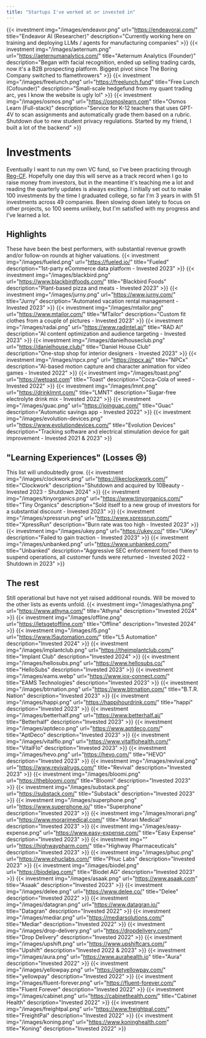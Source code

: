 ```yaml
---
title: "Startups I've worked at or invested in"
---
```

{{< investment img="/images/endeavor.png" url="https://endeavorai.com/" title="Endeavor AI (Researcher)" description="Currently working here on training and deploying LLMs / agents for manufacturing companies" >}}
{{< investment img="/images/aeternum.png" url="https://aeternumanalytics.com/" title="Aeternum Analytics (Founder)" description="Began with facial recognition, ended up selling trading cards, now it's a B2B prospecting platform. Biggest pivot since The Boring Company switched to flamethrowers" >}}
{{< investment img="/images/freelunch.png" url="https://freelunch.fund" title="Free Lunch (Cofounder)" description="Small-scale hedgefund from my quant trading arc, yes I know the website is ugly lol" >}}
{{< investment img="/images/osmos.png" url="https://osmoslearn.com" title="Osmos Learn (Full-stack)" description="Service for K-12 teachers that uses GPT-4V to scan assignments and automatically grade them based on a rubric. Shutdown due to new student privacy regulations. Started by my friend, I built a lot of the backend" >}}

# Investments
Eventually I want to run my own VC fund, so I've been practicing through [Reg-CF](https://www.investor.gov/introduction-investing/investing-basics/glossary/regulation-crowdfunding). Hopefully one day this will serve as a track record when I go to raise money from investors, but in the meantime it's teaching me a lot and reading the quarterly updates is always exciting. I initially set out to make 100 investments by the time I graduated college, so far I'm 3 years in with 51 investments across 49 companies. Been slowing down lately to focus on other projects, so 100 seems unlikely, but I'm satisfied with my progress and I've learned a lot.
## Highlights
These have been the best performers, with substantial revenue growth and/or follow-on rounds at higher valuations.
{{< investment img="/images/fueled.png" url="https://fueled.io/" title="Fueled" description="1st-party eCommerce data platform - Invested 2023" >}}
{{< investment img="/images/blackbird.png" url="https://www.blackbirdfoods.com/" title="Blackbird Foods" description="Plant-based pizza and meats - Invested 2023" >}}
{{< investment img="/images/jurny.png" url="https://www.jurny.com/" title="Jurny" description="Automated vacation rental management - Invested 2023" >}}
{{< investment img="/images/mtailor.png" url="https://www.mtailor.com/" title="MTailor" description="Custom fit clothes from a couple of pictures - Invested 2023" >}}
{{< investment img="/images/radai.png" url="https://www.radintel.ai/" title="RAD AI" description="AI content optimization and audience targeting - Invested 2023" >}}
{{< investment img="/images/danielhouseclub.png" url="https://danielhouse.club/" title="Daniel House Club" description="One-stop shop for interior designers - Invested 2023" >}}
{{< investment img="/images/npcx.png" url="https://npcx.ai/" title="NPCx" description="AI-based motion capture and character animation for video games - Invested 2022" >}}
{{< investment img="/images/toast.png" url="https://wetoast.com" title="Toast" description="Coca-Cola of weed - Invested 2022" >}}
{{< investment img="/images/lmnt.png" url="https://drinklmnt.com/" title="LMNT" description="Sugar-free electrolyte drink mix - Invested 2022" >}}
{{< investment img="/images/guac.png" url="https://joinguac.com/" title="Guac" description="Automatic savings app - Invested 2022" >}}
{{< investment img="/images/evolution-devices.png" url="https://www.evolutiondevices.com/" title="Evolution Devices" description="Tracking software and electrical stimulation device for gait improvement - Invested 2021 & 2023" >}}
## "Learning Experiences" (Losses :cry:)
This list will undoubtedly grow.
{{< investment img="/images/clockwork.png" url="https://likeclockwork.com/" title="Clockwork" description="Shutdown and acquired by 10Beauty - Invested 2023 - Shutdown 2024" >}}
{{< investment img="/images/tinyorganics.png" url="https://www.tinyorganics.com/" title="Tiny Organics" description="Sold itself to a new group of investors for a substantial discount - Invested 2023" >}}
{{< investment img="/images/xpressrun.png" url="https://www.xpressrun.com/" title="XpressRun" description="Burn rate was too high - Invested 2023" >}}
{{< investment img="/images/ukey.png" url="https://ukey.co/" title="UKey" description="Failed to gain traction - Invested 2023" >}}
{{< investment img="/images/unbanked.png" url="https://www.unbanked.com/" title="Unbanked" description="Aggressive SEC enforcement forced them to suspend operations, all customer funds were returned - Invested 2022 - Shutdown in 2023" >}}
## The rest
Still operational but have not yet raised additional rounds. Will be moved to the other lists as events unfold.
{{< investment img="/images/athyna.png" url="https://www.athyna.com/" title="Athyna" description="Invested 2024" >}}
{{< investment img="/images/offline.png" url="https://letsgetoffline.com" title="Offline" description="Invested 2024" >}}
{{< investment img="/images/l5.png" url="https://www.l5automation.com/" title="L5 Automation" description="Invested 2024" >}}
{{< investment img="/images/implantclub.png" url="https://theimplantclub.com/" title="Implant Club" description="Invested 2024" >}}
{{< investment img="/images/hellosubs.png" url="https://www.hellosubs.co/" title="HelloSubs" description="Invested 2023" >}}
{{< investment img="/images/eams.webp" url="https://www.iox-connect.com/" title="EAMS Technologies" description="Invested 2023" >}}
{{< investment img="/images/btrnation.png" url="https://www.btrnation.com/" title="B.T.R. Nation" description="Invested 2023" >}}
{{< investment img="/images/happi.png" url="https://happihourdrink.com/" title="happi" description="Invested 2023" >}}
{{< investment img="/images/betterhalf.png" url="https://www.betterhalf.ai/" title="Betterhalf" description="Invested 2023" >}}
{{< investment img="/images/aptdeco.png" url="https://www.aptdeco.com/" title="AptDeco" description="Invested 2023" >}}
{{< investment img="/images/vitalflo.png" url="https://www.vitalflohealth.com/" title="VitalFlo" description="Invested 2023" >}}
{{< investment img="/images/hevo.png" url="https://hevo.com/" title="HEVO" description="Invested 2023" >}}
{{< investment img="/images/revival.png" url="https://www.revivalrugs.com/" title="Revival" description="Invested 2023" >}}
{{< investment img="/images/bloomi.png" url="https://thebloomi.com/" title="Bloomi" description="Invested 2023" >}}
{{< investment img="/images/substack.png" url="https://substack.com/" title="Substack" description="Invested 2023" >}}
{{< investment img="/images/superphone.png" url="https://www.superphone.io/" title="Superphone" description="Invested 2023" >}}
{{< investment img="/images/morari.png" url="https://www.morarimedical.com/" title="Morari Medical" description="Invested 2023" >}}
{{< investment img="/images/easy-expense.png" url="https://www.easy-expense.com/" title="Easy Expense" description="Invested 2023" >}}
{{< investment img="" url="https://highwaypharm.com/" title="Highway Pharmaceuticals" description="Invested 2023" >}}
{{< investment img="/images/phuc.png" url="https://www.phuclabs.com/" title="Phuc Labs" description="Invested 2023" >}}
{{< investment img="/images/biodel.png" url="https://biodelag.com/" title="Biodel AG" description="Invested 2023" >}}
{{< investment img="/images/asaak.png" url="https://www.asaak.com" title="Asaak" description="Invested 2023" >}}
{{< investment img="/images/delee.png" url="https://www.delee.co/" title="Delee" description="Invested 2022" >}}
{{< investment img="/images/datagran.png" url="https://www.datagran.io/" title="Datagran" description="Invested 2022" >}}
{{< investment img="/images/mediar.png" url="https://mediarsolutions.com/" title="Mediar" description="Invested 2022" >}}
{{< investment img="/images/drop-delivery.png" url="https://dropdelivery.com/" title="Drop Delivery" description="Invested 2022" >}}
{{< investment img="/images/upshift.png" url="https://www.upshiftcars.com/" title="Upshift" description="Invested 2022 & 2023" >}}
{{< investment img="/images/aura.png" url="https://www.aurahealth.io" title="Aura" description="Invested 2022" >}}
{{< investment img="/images/yellowpay.png" url="https://getyellowpay.com/" title="yellowpay" description="Invested 2022" >}}
{{< investment img="/images/fluent-forever.png" url="https://fluent-forever.com/" title="Fluent Forever" description="Invested 2022" >}}
{{< investment img="/images/cabinet.png" url="https://cabinethealth.com/" title="Cabinet Health" description="Invested 2022" >}}
{{< investment img="/images/freightpal.png" url="https://www.freightpal.com/" title="FreightPal" description="Invested 2022" >}}
{{< investment img="/images/koning.png" url="https://www.koninghealth.com" title="Koning" description="Invested 2022" >}}